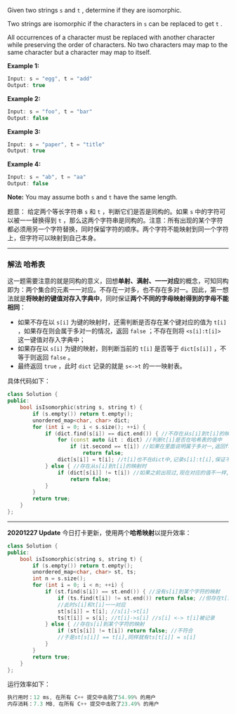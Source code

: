 Given two strings `s` and `t` , determine if they are isomorphic.

Two strings are isomorphic if the characters in `s` can be replaced to get `t` .

All occurrences of a character must be replaced with another character while preserving the order of characters. No two characters may map to the same character but a character may map to itself.

**Example 1:**
```cpp
Input: s = "egg", t = "add"
Output: true
```
**Example 2:**
```cpp
Input: s = "foo", t = "bar"
Output: false
```
**Example 3:**
```cpp
Input: s = "paper", t = "title"
Output: true
```
**Example 4:**
```cpp
Input: s = "ab", t = "aa"
Output: false
```
**Note:** You may assume both `s` and `t` have the same length.

题意： 给定两个等长字符串 `s` 和 `t` ，判断它们是否是同构的。如果 `s` 中的字符可以被一一替换得到 `t` ，那么这两个字符串是同构的。注意：所有出现的某个字符都必须用另一个字符替换，同时保留字符的顺序。两个字符不能映射到同一个字符上，但字符可以映射到自己本身。

---
### 解法 哈希表
这一题需要注意的就是同构的意义，回想**单射、满射、一一对应**的概念，可知同构即为：两个集合的元素一一对应。不存在一对多，也不存在多对一。因此，第一想法就是**将映射的键值对存入字典中**，同时保证**两个不同的字母映射得到的字母不能相同**：
- 如果不存在以 `s[i]` 为键的映射时，还需判断是否存在某个键对应的值为 `t[i]` ，如果存在则会属于多对一的情况，返回 `false` ；不存在则将 `<s[i]:t[i]>` 这一键值对存入字典中；
- 如果存在以 `s[i]` 为键的映射，则判断当前的 `t[i]` 是否等于 `dict[s[i]]` ，不等于则返回 `false` 。
- 最终返回 `true` ，此时 `dict` 记录的就是 `s<->t` 的一一映射表。

具体代码如下：
```cpp
class Solution {
public:
    bool isIsomorphic(string s, string t) {
        if (s.empty()) return t.empty();
        unordered_map<char, char> dict; 
        for (int i = 0; i < s.size(); ++i) { 
            if (dict.find(s[i]) == dict.end()) { //不存在从s[i]到t[i]的映射时
                for (const auto &it : dict) //判断t[i]是否在哈希表的值中
                    if (it.second == t[i]) //如果在里面说明属于多对一,返回false
                        return false; 
                dict[s[i]] = t[i]; //t[i]也不在dict中,记录s[i]:t[i],保证不同的字母映射得到的字母也不同
            } else { //存在从s[i]到t[i]的映射时 
                if (dict[s[i]] != t[i]) //如果之前出现过,现在对应的值不一样,返回false
                    return false;
            }  
        }
        return true;
    }
}; 
```
---
**20201227 Update** 今日打卡更新，使用两个**哈希映射**以提升效率：
```cpp
class Solution {
public:
    bool isIsomorphic(string s, string t) {
        if (s.empty()) return t.empty(); 
        unordered_map<char, char> st, ts;
        int n = s.size();
        for (int i = 0; i < n; ++i) {
            if (st.find(s[i]) == st.end()) { //没有s[i]到某个字符的映射
                if (ts.find(t[i]) != st.end()) return false; //但存在t[i]到某个s[j]的映射
                //此时s[i]和t[i]一一对应
                st[s[i]] = t[i]; //s[i]->t[i]
                ts[t[i]] = s[i]; //t[i]->s[i] //s[i] <-> t[i]被记录
            } else { //存在s[i]到某个字符的映射
                if (st[s[i]] != t[i]) return false; //不符合
                //于是st[s[i]] == t[i],同样就有ts[t[i]] = s[i]
            }
        }
        return true;
    }
};
```
运行效率如下：
```cpp
执行用时：12 ms, 在所有 C++ 提交中击败了54.99% 的用户
内存消耗：7.3 MB, 在所有 C++ 提交中击败了23.49% 的用户
```
